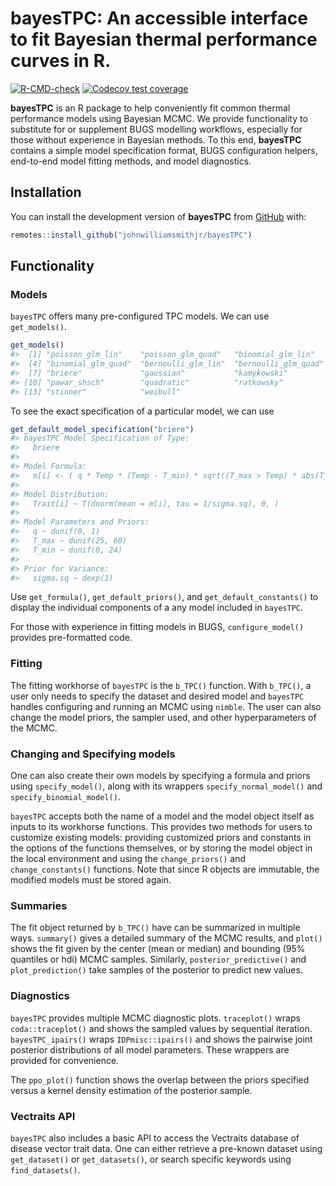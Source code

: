 
<!-- README.md is generated from README.Rmd. Please edit that file -->

# bayesTPC: An accessible interface to fit Bayesian thermal performance curves in R.

<!-- badges: start -->

[![R-CMD-check](https://github.com/johnwilliamsmithjr/bayesTPC/actions/workflows/R-CMD-check.yaml/badge.svg)](https://github.com/johnwilliamsmithjr/bayesTPC/actions/workflows/R-CMD-check.yaml)
[![Codecov test
coverage](https://codecov.io/gh/johnwilliamsmithjr/bayesTPC/branch/master/graph/badge.svg)](https://app.codecov.io/gh/johnwilliamsmithjr/bayesTPC?branch=master)
<!-- badges: end -->

**bayesTPC** is an R package to help conveniently fit common thermal
performance models using Bayesian MCMC. We provide functionality to
substitute for or supplement BUGS modelling workflows, especially for
those without experience in Bayesian methods. To this end, **bayesTPC**
contains a simple model specification format, BUGS configuration
helpers, end-to-end model fitting methods, and model diagnostics.

## Installation

You can install the development version of **bayesTPC** from
[GitHub](https://github.com/) with:

``` r
remotes::install_github("johnwilliamsmithjr/bayesTPC")
```

## Functionality

### Models

`bayesTPC` offers many pre-configured TPC models. We can use
`get_models()`.

``` r
get_models()
#>  [1] "poisson_glm_lin"    "poisson_glm_quad"   "binomial_glm_lin"  
#>  [4] "binomial_glm_quad"  "bernoulli_glm_lin"  "bernoulli_glm_quad"
#>  [7] "briere"             "gaussian"           "kamykowski"        
#> [10] "pawar_shsch"        "quadratic"          "ratkowsky"         
#> [13] "stinner"            "weibull"
```

To see the exact specification of a particular model, we can use

``` r
get_default_model_specification("briere")
#> bayesTPC Model Specification of Type:
#>   briere
#> 
#> Model Formula:
#>   m[i] <- ( q * Temp * (Temp - T_min) * sqrt((T_max > Temp) * abs(T_max - Temp)) * (T_max > Temp) * (Temp > T_min) )
#> 
#> Model Distribution:
#>   Trait[i] ~ T(dnorm(mean = m[i], tau = 1/sigma.sq), 0, )
#> 
#> Model Parameters and Priors:
#>   q ~ dunif(0, 1) 
#>   T_max ~ dunif(25, 60) 
#>   T_min ~ dunif(0, 24)
#> 
#> Prior for Variance:
#>   sigma.sq ~ dexp(1)
```

Use `get_formula()`, `get_default_priors()`, and
`get_default_constants()` to display the individual components of a any
model included in `bayesTPC`.

For those with experience in fitting models in BUGS, `configure_model()`
provides pre-formatted code.

### Fitting

The fitting workhorse of `bayesTPC` is the `b_TPC()` function. With
`b_TPC()`, a user only needs to specify the dataset and desired model
and `bayesTPC` handles configuring and running an MCMC using `nimble`.
The user can also change the model priors, the sampler used, and other
hyperparameters of the MCMC.

### Changing and Specifying models

One can also create their own models by specifying a formula and priors
using `specify_model()`, along with its wrappers
`specify_normal_model()` and `specify_binomial_model()`.

`bayesTPC` accepts both the name of a model and the model object itself
as inputs to its workhorse functions. This provides two methods for
users to customize existing models: providing customized priors and
constants in the options of the functions themselves, or by storing the
model object in the local environment and using the `change_priors()`
and `change_constants()` functions. Note that since R objects are
immutable, the modified models must be stored again.

### Summaries

The fit object returned by `b_TPC()` have can be summarized in multiple
ways. `summary()` gives a detailed summary of the MCMC results, and
`plot()` shows the fit given by the center (mean or median) and bounding
(95% quantiles or hdi) MCMC samples. Similarly, `posterior_predictive()`
and `plot_prediction()` take samples of the posterior to predict new
values.

### Diagnostics

`bayesTPC` provides multiple MCMC diagnostic plots. `traceplot()` wraps
`coda::traceplot()` and shows the sampled values by sequential
iteration. `bayesTPC_ipairs()` wraps `IDPmisc::ipairs()` and shows the
pairwise joint posterior distributions of all model parameters. These
wrappers are provided for convenience.

The `ppo_plot()` function shows the overlap between the priors specified
versus a kernel density estimation of the posterior sample.

### Vectraits API

`bayesTPC` also includes a basic API to access the Vectraits database of
disease vector trait data. One can either retrieve a pre-known dataset
using `get_dataset()` or `get_datasets()`, or search specific keywords
using `find_datasets()`.
